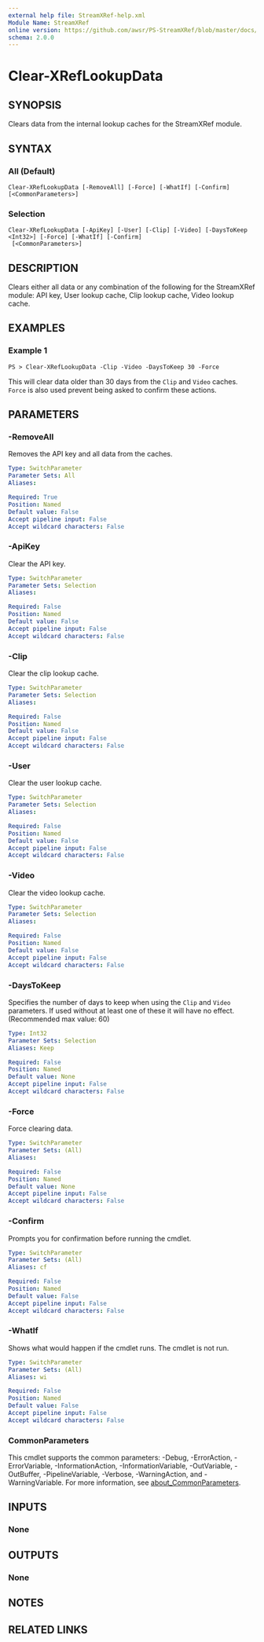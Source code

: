 ```yaml
---
external help file: StreamXRef-help.xml
Module Name: StreamXRef
online version: https://github.com/awsr/PS-StreamXRef/blob/master/docs/Clear-XRefLookupData.md
schema: 2.0.0
---
```


# Clear-XRefLookupData

## SYNOPSIS
Clears data from the internal lookup caches for the StreamXRef module.

## SYNTAX

### All (Default)
```
Clear-XRefLookupData [-RemoveAll] [-Force] [-WhatIf] [-Confirm] [<CommonParameters>]
```

### Selection
```
Clear-XRefLookupData [-ApiKey] [-User] [-Clip] [-Video] [-DaysToKeep <Int32>] [-Force] [-WhatIf] [-Confirm]
 [<CommonParameters>]
```

## DESCRIPTION
Clears either all data or any combination of the following for the StreamXRef module: API key, User lookup cache, Clip lookup cache, Video lookup cache.

## EXAMPLES

### Example 1
```
PS > Clear-XRefLookupData -Clip -Video -DaysToKeep 30 -Force
```

This will clear data older than 30 days from the `Clip` and `Video` caches. `Force` is also used prevent being asked to confirm these actions.

## PARAMETERS

### -RemoveAll
Removes the API key and all data from the caches.

```yaml
Type: SwitchParameter
Parameter Sets: All
Aliases:

Required: True
Position: Named
Default value: False
Accept pipeline input: False
Accept wildcard characters: False
```

### -ApiKey
Clear the API key.

```yaml
Type: SwitchParameter
Parameter Sets: Selection
Aliases:

Required: False
Position: Named
Default value: False
Accept pipeline input: False
Accept wildcard characters: False
```

### -Clip
Clear the clip lookup cache.

```yaml
Type: SwitchParameter
Parameter Sets: Selection
Aliases:

Required: False
Position: Named
Default value: False
Accept pipeline input: False
Accept wildcard characters: False
```

### -User
Clear the user lookup cache.

```yaml
Type: SwitchParameter
Parameter Sets: Selection
Aliases:

Required: False
Position: Named
Default value: False
Accept pipeline input: False
Accept wildcard characters: False
```

### -Video
Clear the video lookup cache.

```yaml
Type: SwitchParameter
Parameter Sets: Selection
Aliases:

Required: False
Position: Named
Default value: False
Accept pipeline input: False
Accept wildcard characters: False
```

### -DaysToKeep
Specifies the number of days to keep when using the `Clip` and `Video` parameters. If used without at least one of these it will have no effect. (Recommended max value: 60)

```yaml
Type: Int32
Parameter Sets: Selection
Aliases: Keep

Required: False
Position: Named
Default value: None
Accept pipeline input: False
Accept wildcard characters: False
```

### -Force
Force clearing data.

```yaml
Type: SwitchParameter
Parameter Sets: (All)
Aliases:

Required: False
Position: Named
Default value: None
Accept pipeline input: False
Accept wildcard characters: False
```

### -Confirm
Prompts you for confirmation before running the cmdlet.

```yaml
Type: SwitchParameter
Parameter Sets: (All)
Aliases: cf

Required: False
Position: Named
Default value: False
Accept pipeline input: False
Accept wildcard characters: False
```

### -WhatIf
Shows what would happen if the cmdlet runs.
The cmdlet is not run.

```yaml
Type: SwitchParameter
Parameter Sets: (All)
Aliases: wi

Required: False
Position: Named
Default value: False
Accept pipeline input: False
Accept wildcard characters: False
```

### CommonParameters
This cmdlet supports the common parameters: -Debug, -ErrorAction, -ErrorVariable, -InformationAction, -InformationVariable, -OutVariable, -OutBuffer, -PipelineVariable, -Verbose, -WarningAction, and -WarningVariable. For more information, see [about_CommonParameters](http://go.microsoft.com/fwlink/?LinkID=113216).

## INPUTS

### None

## OUTPUTS

### None

## NOTES

## RELATED LINKS
